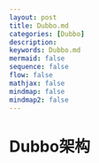```yaml
---
layout: post
title: Dubbo.md
categories: [Dubbo]
description: 
keywords: Dubbo.md
mermaid: false
sequence: false
flow: false
mathjax: false
mindmap: false
mindmap2: false
---
```

# Dubbo架构
